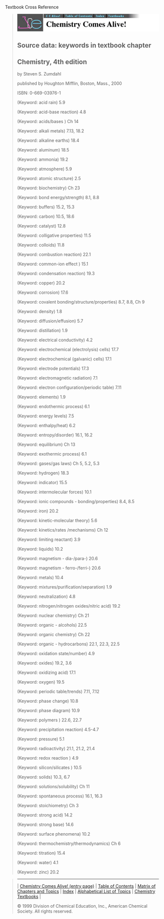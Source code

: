 





 Textbook Cross Reference
 



> ![Chemistry Comes Alive!](ccahead.gif)
> 
> 
> 
> 
> 
> 
> 
> ## Source data: keywords in textbook chapter
> 
> 
> 
> 
> ## Chemistry, 4th edition
>  
>  by Steven S. Zumdahl
>  
>  published by Houghton Mifflin, Boston, Mass., 2000
>  
>  ISBN: 0-669-03976-1
> 
> 
> 
>  (Keyword: acid rain) 5.9
>    
> 
>  (Keyword: acid-base reaction) 4.8
>    
> 
>  (Keyword: acids/bases ) Ch 14
>    
> 
>  (Keyword: alkali metals) 7.13, 18.2
>    
> 
>  (Keyword: alkaline earths) 18.4
>    
> 
>  (Keyword: aluminum) 18.5
>    
> 
>  (Keyword: ammonia) 19.2
>    
> 
>  (Keyword: atmosphere) 5.9
>    
> 
>  (Keyword: atomic structure) 2.5
>    
> 
>  (Keyword: biochemistry) Ch 23
>    
> 
>  (Keyword: bond energy/strength) 8.1, 8.8
>    
> 
>  (Keyword: buffers) 15.2, 15.3
>    
> 
>  (Keyword: carbon) 10.5, 18.6
>    
> 
>  (Keyword: catalyst) 12.8
>    
> 
>  (Keyword: colligative properties) 11.5
>    
> 
>  (Keyword: colloids) 11.8
>    
> 
>  (Keyword: combustion reaction) 22.1
>    
> 
>  (Keyword: common-ion effect ) 15.1
>    
> 
>  (Keyword: condensation reaction) 19.3
>    
> 
>  (Keyword: copper) 20.2
>    
> 
>  (Keyword: corrosion) 17.6
>    
> 
>  (Keyword: covalent bonding/structure/properties) 8.7, 8.8, Ch 9
>    
> 
>  (Keyword: density) 1.8
>    
> 
>  (Keyword: diffusion/effusion) 5.7
>    
> 
>  (Keyword: distillation) 1.9
>    
> 
>  (Keyword: electrical conductivity) 4.2
>    
> 
>  (Keyword: electrochemical (electrolysis) cells) 17.7
>    
> 
>  (Keyword: electrochemical (galvanic) cells) 17.1
>    
> 
>  (Keyword: electrode potentials) 17.3
>    
> 
>  (Keyword: electromagnetic radiation) 7.1
>    
> 
>  (Keyword: electron configuration/periodic table) 7.11
>    
> 
>  (Keyword: elements) 1.9
>    
> 
>  (Keyword: endothermic process) 6.1
>    
> 
>  (Keyword: energy levels) 7.5
>    
> 
>  (Keyword: enthalpy/heat) 6.2
>    
> 
>  (Keyword: entropy/disorder) 16.1, 16.2
>    
> 
>  (Keyword: equilibrium) Ch 13
>    
> 
>  (Keyword: exothermic process) 6.1
>    
> 
>  (Keyword: gases/gas laws) Ch 5, 5.2, 5.3
>    
> 
>  (Keyword: hydrogen) 18.3
>    
> 
>  (Keyword: indicator) 15.5
>    
> 
>  (Keyword: intermolecular forces) 10.1
>    
> 
>  (Keyword: ionic compounds - bonding/properties) 8.4, 8.5
>    
> 
>  (Keyword: iron) 20.2
>    
> 
>  (Keyword: kinetic-molecular theory) 5.6
>    
> 
>  (Keyword: kinetics/rates /mechanisms) Ch 12
>    
> 
>  (Keyword: limiting reactant) 3.9
>    
> 
>  (Keyword: liquids) 10.2
>    
> 
>  (Keyword: magnetism - dia-/para-) 20.6
>    
> 
>  (Keyword: magnetism - ferro-/ferri-) 20.6
>    
> 
>  (Keyword: metals) 10.4
>    
> 
>  (Keyword: mixtures/purification/separation) 1.9
>    
> 
>  (Keyword: neutralization) 4.8
>    
> 
>  (Keyword: nitrogen/nitrogen oxides/nitric acid) 19.2
>    
> 
>  (Keyword: nuclear chemistry) Ch 21
>    
> 
>  (Keyword: organic - alcohols) 22.5
>    
> 
>  (Keyword: organic chemistry) Ch 22
>    
> 
>  (Keyword: organic - hydrocarbons) 22.1, 22.3, 22.5
>    
> 
>  (Keyword: oxidation state/number) 4.9
>    
> 
>  (Keyword: oxides) 19.2, 3.6
>    
> 
>  (Keyword: oxidizing acid) 17.1
>    
> 
>  (Keyword: oxygen) 19.5
>    
> 
>  (Keyword: periodic table/trends) 7.11, 7.12
>    
> 
>  (Keyword: phase change) 10.8
>    
> 
>  (Keyword: phase diagram) 10.9
>    
> 
>  (Keyword: polymers ) 22.6, 22.7
>    
> 
>  (Keyword: precipitation reaction) 4.5-4.7
>    
> 
>  (Keyword: pressure) 5.1
>    
> 
>  (Keyword: radioactivity) 21.1, 21.2, 21.4
>    
> 
>  (Keyword: redox reaction ) 4.9
>    
> 
>  (Keyword: silicon/silicates ) 10.5
>    
> 
>  (Keyword: solids) 10.3, 6.7
>    
> 
>  (Keyword: solutions/solubility) Ch 11
>    
> 
>  (Keyword: spontaneous process) 16.1, 16.3
>    
> 
>  (Keyword: stoichiometry) Ch 3
>    
> 
>  (Keyword: strong acid) 14.2
>    
> 
>  (Keyword: strong base) 14.6
>    
> 
>  (Keyword: surface phenomena) 10.2
>    
> 
>  (Keyword: thermochemistry/thermodynamics) Ch 6
>    
> 
>  (Keyword: titration) 15.4
>    
> 
>  (Keyword: water) 4.1
>    
> 
>  (Keyword: zinc) 20.2



> ---
> 
> 
>  |
>  [Chemistry Comes Alive! (entry page)](../INDEX.HTM) 
>  |
>  [Table of Contents](../CONTENTS.HTM) 
>  |
>  [Matrix of Chapters and Topics](../MATRIX.HTM) 
>  |
>  [Index](../WORDS.HTM) 
>  |
>  [Alphabetical List of Topics](../ALPHATOP.HTM) 
>  |
>  [Chemistry Textbooks](../BOOKS.HTM) 
>  |
>  
>  © 1999 Division of Chemical Education, Inc.,
American Chemical Society. All rights reserved.





